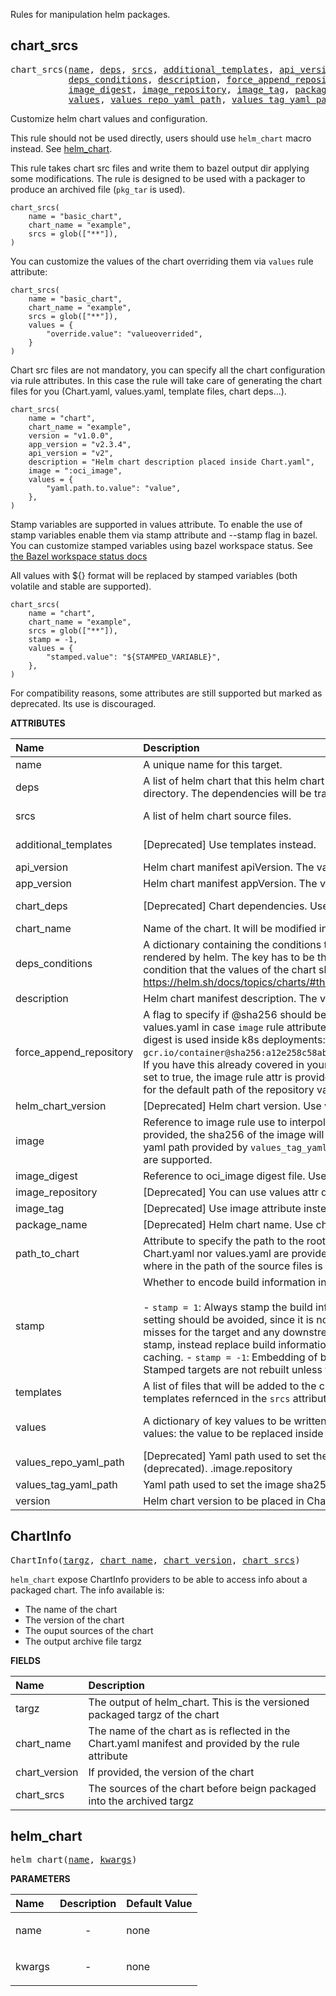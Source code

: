 <!-- Generated with Stardoc: http://skydoc.bazel.build -->

Rules for manipulation helm packages.

<a id="chart_srcs"></a>

## chart_srcs

<pre>
chart_srcs(<a href="#chart_srcs-name">name</a>, <a href="#chart_srcs-deps">deps</a>, <a href="#chart_srcs-srcs">srcs</a>, <a href="#chart_srcs-additional_templates">additional_templates</a>, <a href="#chart_srcs-api_version">api_version</a>, <a href="#chart_srcs-app_version">app_version</a>, <a href="#chart_srcs-chart_deps">chart_deps</a>, <a href="#chart_srcs-chart_name">chart_name</a>,
           <a href="#chart_srcs-deps_conditions">deps_conditions</a>, <a href="#chart_srcs-description">description</a>, <a href="#chart_srcs-force_append_repository">force_append_repository</a>, <a href="#chart_srcs-helm_chart_version">helm_chart_version</a>, <a href="#chart_srcs-image">image</a>,
           <a href="#chart_srcs-image_digest">image_digest</a>, <a href="#chart_srcs-image_repository">image_repository</a>, <a href="#chart_srcs-image_tag">image_tag</a>, <a href="#chart_srcs-package_name">package_name</a>, <a href="#chart_srcs-path_to_chart">path_to_chart</a>, <a href="#chart_srcs-stamp">stamp</a>, <a href="#chart_srcs-templates">templates</a>,
           <a href="#chart_srcs-values">values</a>, <a href="#chart_srcs-values_repo_yaml_path">values_repo_yaml_path</a>, <a href="#chart_srcs-values_tag_yaml_path">values_tag_yaml_path</a>, <a href="#chart_srcs-version">version</a>)
</pre>

Customize helm chart values and configuration.

This rule should not be used directly, users should use `helm_chart` macro instead. See [helm_chart](#helm_chart).

This rule takes chart src files and write them to bazel output dir applying some modifications.
The rule is designed to be used with a packager to produce an archived file (`pkg_tar` is used).

```starlark
chart_srcs(
    name = "basic_chart",
    chart_name = "example",
    srcs = glob(["**"]),
)
```

You can customize the values of the chart overriding them via `values` rule attribute:

```starlark
chart_srcs(
    name = "basic_chart",
    chart_name = "example",
    srcs = glob(["**"]),
    values = {
        "override.value": "valueoverrided",
    }
)
```

Chart src files are not mandatory, you can specify all the chart configuration via rule attributes.
In this case the rule will take care of generating the chart files for you (Chart.yaml, values.yaml, template files, chart deps...).

```starlark
chart_srcs(
    name = "chart",
    chart_name = "example",
    version = "v1.0.0",
    app_version = "v2.3.4",
    api_version = "v2",
    description = "Helm chart description placed inside Chart.yaml",
    image = ":oci_image",
    values = {
        "yaml.path.to.value": "value",
    },
)
```

Stamp variables are supported in values attribute. To enable the use of stamp variables enable them via stamp attribute and --stamp flag in bazel.
You can customize stamped variables using bazel workspace status. See [the Bazel workspace status docs](https://docs.bazel.build/versions/master/user-manual.html#workspace_status)

All values with ${} format will be replaced by stamped variables (both volatile and stable are supported).

```starlark
chart_srcs(
    name = "chart",
    chart_name = "example",
    srcs = glob(["**"]),
    stamp = -1,
    values = {
        "stamped.value": "${STAMPED_VARIABLE}",
    },
)
```

For compatibility reasons, some attributes are still supported but marked as deprecated. Its use is discouraged.

**ATTRIBUTES**


| Name  | Description | Type | Mandatory | Default |
| :------------- | :------------- | :------------- | :------------- | :------------- |
| <a id="chart_srcs-name"></a>name |  A unique name for this target.   | <a href="https://bazel.build/concepts/labels#target-names">Name</a> | required |  |
| <a id="chart_srcs-deps"></a>deps |  A list of helm chart that this helm chart depends on. They will be placed inside the `charts` directory. The dependencies will be traced inside the Chart.yaml manifest as well.   | <a href="https://bazel.build/concepts/labels">List of labels</a> | optional |  `[]`  |
| <a id="chart_srcs-srcs"></a>srcs |  A list of helm chart source files.   | <a href="https://bazel.build/concepts/labels">List of labels</a> | optional |  `[]`  |
| <a id="chart_srcs-additional_templates"></a>additional_templates |  [Deprecated] Use templates instead.   | <a href="https://bazel.build/concepts/labels">List of labels</a> | optional |  `[]`  |
| <a id="chart_srcs-api_version"></a>api_version |  Helm chart manifest apiVersion. The value is replaced in the output Chart.yaml manifest.   | String | optional |  `""`  |
| <a id="chart_srcs-app_version"></a>app_version |  Helm chart manifest appVersion. The value is replaced in the output Chart.yaml manifest.   | String | optional |  `""`  |
| <a id="chart_srcs-chart_deps"></a>chart_deps |  [Deprecated] Chart dependencies. Use deps attribute instead.   | <a href="https://bazel.build/concepts/labels">List of labels</a> | optional |  `[]`  |
| <a id="chart_srcs-chart_name"></a>chart_name |  Name of the chart. It will be modified in the name field of the Chart.yaml   | String | required |  |
| <a id="chart_srcs-deps_conditions"></a>deps_conditions |  A dictionary containing the conditions that the dependencies of the chart should met to be rendered by helm. The key has to be the name of the dependency chart. The value will be the condition that the values of the chart should have. Check helm doc for more info https://helm.sh/docs/topics/charts/#the-chartyaml-file   | <a href="https://bazel.build/rules/lib/dict">Dictionary: String -> String</a> | optional |  `{}`  |
| <a id="chart_srcs-description"></a>description |  Helm chart manifest description. The value is replaced in the output Chart.yaml manifest.   | String | optional |  `""`  |
| <a id="chart_srcs-force_append_repository"></a>force_append_repository |  A flag to specify if @sha256 should be appended to the repository value in the chart values.yaml in case `image` rule attribute is specified. This is intended to meet the when image digest is used inside k8s deployments: `gcr.io/container@sha256:a12e258c58ab92be22e403d08c8ef7eefd6119235eddca01309fe6b21101e100`. If you have this already covered in your deployment templates, set this attr to false. If the flag is set to true, the image rule attr is provided and no `values_repo_yaml_path` is set, the rule will look for the default path of the repository value .image.repository   | Boolean | optional |  `True`  |
| <a id="chart_srcs-helm_chart_version"></a>helm_chart_version |  [Deprecated] Helm chart version. Use version instead.   | String | optional |  `""`  |
| <a id="chart_srcs-image"></a>image |  Reference to image rule use to interpolate the image sha256 in the chart values.yaml. If provided, the sha256 of the image will be placed in the output values.yaml of the chart in the yaml path provided by `values_tag_yaml_path` attribute. Both oci_image or container_image rules are supported.   | <a href="https://bazel.build/concepts/labels">Label</a> | optional |  `None`  |
| <a id="chart_srcs-image_digest"></a>image_digest |  Reference to oci_image digest file. Used internally by the macro (do not use it).   | <a href="https://bazel.build/concepts/labels">Label</a> | optional |  `None`  |
| <a id="chart_srcs-image_repository"></a>image_repository |  [Deprecated] You can use values attr dict to modify repository values.   | String | optional |  `""`  |
| <a id="chart_srcs-image_tag"></a>image_tag |  [Deprecated] Use image attribute instead.   | String | optional |  `""`  |
| <a id="chart_srcs-package_name"></a>package_name |  [Deprecated] Helm chart name. Use chart_name instead.   | String | optional |  `""`  |
| <a id="chart_srcs-path_to_chart"></a>path_to_chart |  Attribute to specify the path to the root of the chart. This attribute is mandatory if neither Chart.yaml nor values.yaml are provided, and the chart srcs attr is not empty to determinate where in the path of the source files is located the root of the helm chart.   | String | optional |  `""`  |
| <a id="chart_srcs-stamp"></a>stamp |  Whether to encode build information into the output. Possible values:<br><br>- `stamp = 1`: Always stamp the build information into the output, even in     [--nostamp](https://docs.bazel.build/versions/main/user-manual.html#flag--stamp) builds.     This setting should be avoided, since it is non-deterministic.     It potentially causes remote cache misses for the target and     any downstream actions that depend on the result. - `stamp = 0`: Never stamp, instead replace build information by constant values.     This gives good build result caching. - `stamp = -1`: Embedding of build information is controlled by the     [--[no]stamp](https://docs.bazel.build/versions/main/user-manual.html#flag--stamp) flag.     Stamped targets are not rebuilt unless their dependencies change.   | Integer | optional |  `-1`  |
| <a id="chart_srcs-templates"></a>templates |  A list of files that will be added to the chart. They will be added as addition to the chart templates refernced in the `srcs` attribute.   | <a href="https://bazel.build/concepts/labels">List of labels</a> | optional |  `[]`  |
| <a id="chart_srcs-values"></a>values |  A dictionary of key values to be written in to the chart values. keys: `yaml.path` or `.yaml.path` values:  the value to be replaced inside the Chart values.yaml.   | <a href="https://bazel.build/rules/lib/dict">Dictionary: String -> String</a> | optional |  `{}`  |
| <a id="chart_srcs-values_repo_yaml_path"></a>values_repo_yaml_path |  [Deprecated] Yaml path used to set the repo config provided by `image_repository` attribute (deprecated). .image.repository   | String | optional |  `""`  |
| <a id="chart_srcs-values_tag_yaml_path"></a>values_tag_yaml_path |  Yaml path used to set the image sha256 inside the chart values.yaml.   | String | optional |  `".image.tag"`  |
| <a id="chart_srcs-version"></a>version |  Helm chart version to be placed in Chart.yaml manifest   | String | optional |  `""`  |


<a id="ChartInfo"></a>

## ChartInfo

<pre>
ChartInfo(<a href="#ChartInfo-targz">targz</a>, <a href="#ChartInfo-chart_name">chart_name</a>, <a href="#ChartInfo-chart_version">chart_version</a>, <a href="#ChartInfo-chart_srcs">chart_srcs</a>)
</pre>

`helm_chart` expose ChartInfo providers to be able to access info about a packaged chart. The info available is:
- The name of the chart
- The version of the chart
- The ouput sources of the chart
- The output archive file targz

**FIELDS**


| Name  | Description |
| :------------- | :------------- |
| <a id="ChartInfo-targz"></a>targz |  The output of helm_chart. This is the versioned packaged targz of the chart    |
| <a id="ChartInfo-chart_name"></a>chart_name |  The name of the chart as is reflected in the Chart.yaml manifest and provided by the rule attribute    |
| <a id="ChartInfo-chart_version"></a>chart_version |  If provided, the version of the chart    |
| <a id="ChartInfo-chart_srcs"></a>chart_srcs |  The sources of the chart before beign packaged into the archived targz    |


<a id="helm_chart"></a>

## helm_chart

<pre>
helm_chart(<a href="#helm_chart-name">name</a>, <a href="#helm_chart-kwargs">kwargs</a>)
</pre>



**PARAMETERS**


| Name  | Description | Default Value |
| :------------- | :------------- | :------------- |
| <a id="helm_chart-name"></a>name |  <p align="center"> - </p>   |  none |
| <a id="helm_chart-kwargs"></a>kwargs |  <p align="center"> - </p>   |  none |


